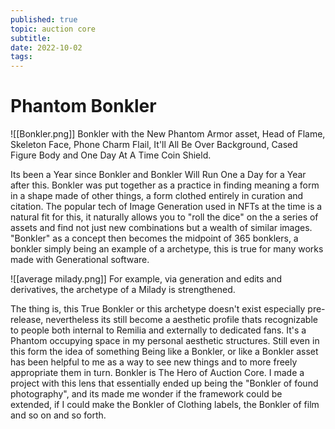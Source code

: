 ```yaml
---
published: true
topic: auction core
subtitle: 
date: 2022-10-02
tags: 
---
```


# Phantom Bonkler

![[Bonkler.png]]
Bonkler with the New Phantom Armor asset, Head of Flame, Skeleton Face, Phone Charm Flail, It'll All Be Over Background, Cased Figure Body and One Day At A Time Coin Shield.

Its been a Year since Bonkler and Bonkler Will Run One a Day for a Year after this. Bonkler was put together as a practice in finding meaning a form in a shape made of other things, a form clothed entirely in curation and citation. The popular tech of Image Generation used in NFTs at the time is a natural fit for this, it naturally allows you to "roll the dice" on the a series of assets and find not just new combinations but a wealth of similar images. "Bonkler" as a concept then becomes the midpoint of 365 bonklers, a bonkler simply being an example of a archetype, this is true for many works made with Generational software.

![[average milady.png]]
For example, via generation and edits and derivatives, the archetype of a Milady is strengthened.

 The thing is, this True Bonkler or this archetype doesn't exist especially pre-release, nevertheless its still become a aesthetic profile thats recognizable to people both internal to Remilia and externally to dedicated fans. It's a Phantom occupying space in my personal aesthetic structures. Still even in this form the idea of something Being like a Bonkler, or like a Bonkler asset has been helpful to me as a way to see new things and to more freely appropriate them in turn. 
 Bonkler is The Hero of Auction Core.
 I made a project with this lens that essentially ended up being the "Bonkler of found photography", and its made me wonder if the framework could be extended, if I could make the Bonkler of Clothing labels, the Bonkler of film and so on and so forth.